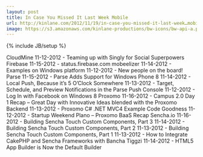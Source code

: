 ```yaml
---
layout: post
title: In Case You Missed It Last Week Mobile
url: http://kinlane.com/2012/11/19/in-case-you-missed-it-last-week…mobile/
image: https://s3.amazonaws.com/kinlane-productions/bw-icons/bw-api-a.png
---
```

{% include JB/setup %}
<p>
     CloudMine 11-12-2012 - Teaming up with Singly for Social Superpowers Firebase 11-15-2012 - status.firebase.com mobeelizer 11-14-2012 - Examples on Windows platform 11-12-2012 - New people on the board! Parse 11-15-2012 - Parse Adds Support for Windows Phone 8 11-14-2012 - Local Push, Because it’s 5 O’Clock Somewhere 11-13-2012 - Target, Schedule, and Preview Notifications in the Parse Push Console 11-12-2012 - Log In with Facebook on Windows 8 Proxomo 11-16-2012 - Campus 2.0 Day 1 Recap – Great Day with Innovative Ideas blended with the Proxomo Backend 11-13-2012 - Proxomo C# .NET MVC4 Example Code Goodness 11-12-2012 - Startup Weekend Plano – Proxomo BaaS Recap Sencha.io 11-16-2012 - Building Sencha Touch Custom Components, Part 3 11-14-2012 - Building Sencha Touch Custom Components, Part 2 11-13-2012 - Building Sencha Touch Custom Components, Part 1 11-13-2012 - How to Integrate CakePHP and Sencha Frameworks with Bancha Tiggzi 11-14-2012 - HTML5 App Builder is Now the Default Builder
</p>